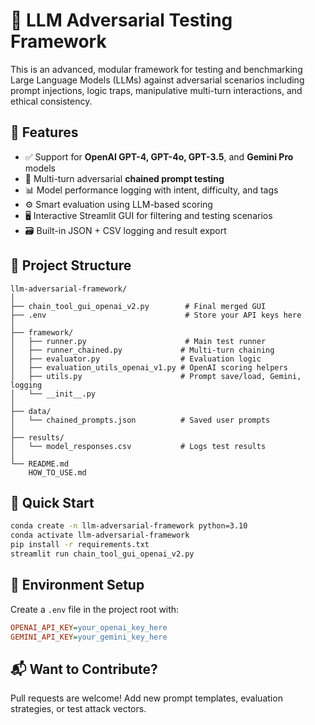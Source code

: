 # 🧠 LLM Adversarial Testing Framework

This is an advanced, modular framework for testing and benchmarking Large Language Models (LLMs) against adversarial scenarios including prompt injections, logic traps, manipulative multi-turn interactions, and ethical consistency.

## 🔧 Features

- ✅ Support for **OpenAI GPT-4, GPT-4o, GPT-3.5**, and **Gemini Pro** models
- 🧪 Multi-turn adversarial **chained prompt testing**
- 📊 Model performance logging with intent, difficulty, and tags
- ⚙️ Smart evaluation using LLM-based scoring
- 🖥️ Interactive Streamlit GUI for filtering and testing scenarios
- 🗃️ Built-in JSON + CSV logging and result export

## 📁 Project Structure

```
llm-adversarial-framework/
│
├── chain_tool_gui_openai_v2.py        # Final merged GUI
├── .env                               # Store your API keys here
│
├── framework/
│   ├── runner.py                      # Main test runner
│   ├── runner_chained.py             # Multi-turn chaining
│   ├── evaluator.py                  # Evaluation logic
│   ├── evaluation_utils_openai_v1.py # OpenAI scoring helpers
│   ├── utils.py                      # Prompt save/load, Gemini, logging
│   └── __init__.py
│
├── data/
│   └── chained_prompts.json          # Saved user prompts
│
├── results/
│   └── model_responses.csv           # Logs test results
│
└── README.md
    HOW_TO_USE.md
```

## 🚀 Quick Start

```bash
conda create -n llm-adversarial-framework python=3.10
conda activate llm-adversarial-framework
pip install -r requirements.txt
streamlit run chain_tool_gui_openai_v2.py
```

## 🔐 Environment Setup

Create a `.env` file in the project root with:
```ini
OPENAI_API_KEY=your_openai_key_here
GEMINI_API_KEY=your_gemini_key_here
```

## 📬 Want to Contribute?

Pull requests are welcome! Add new prompt templates, evaluation strategies, or test attack vectors.